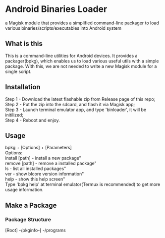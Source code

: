 # Android Binaries Loader
a Magisk module that provides a simplified command-line packager to load various binaries/scripts/executables into Android system

## What is this
This is a command-line utilities for Android devices. It provides a packager(bpkg), which enables us to load various
useful utils with a simple package. With this, we are not needed to write a new Magisk module for a single script.

## Installation
Step 1 - Download the latest flashable zip from Release page of this repo;<br />
Step 2 - Put the zip into the sdcard, and flash it via Magisk app;<br />
Step 3 - Launch terminal emulator app, and type 'binloader', it will be initilized;<br />
Step 4 - Reboot and enjoy.<br />

## Usage
bpkg + [Options] + [Parameters]<br />
Options:<br />
install [path] - install a new package"<br />
remove [path] - remove a installed package"<br />
ls - list all installed packages"<br />
ver - show blcore version information"<br />
help - show this help screen"<br />
Type 'bpkg help' at terminal emulator(Termux is recommended) to get more usage information.

## Make a Package
### Package Structure
[Root]
-/pkginfo-[
-/programs
